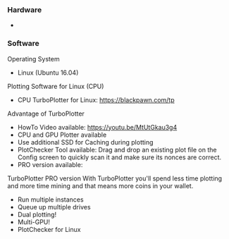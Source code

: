 ### Hardware
* 

### Software
Operating System
* Linux (Ubuntu 16.04)

Plotting Software for Linux (CPU)
* CPU TurboPlotter for Linux: https://blackpawn.com/tp 

Advantage of TurboPlotter
* HowTo Video available: https://youtu.be/MtUtGkau3g4
* CPU and GPU Plotter available
* Use additional SSD for Caching during plotting
* PlotChecker Tool available: Drag and drop an existing plot file on the Config screen to quickly scan it and make sure its nonces are correct.
* PRO version available: 

TurboPlotter PRO version
With TurboPlotter you'll spend less time plotting and more time mining and that means more coins in your wallet. 
* Run multiple instances
* Queue up multiple drives
* Dual plotting!
* Multi-GPU!
* PlotChecker for Linux
